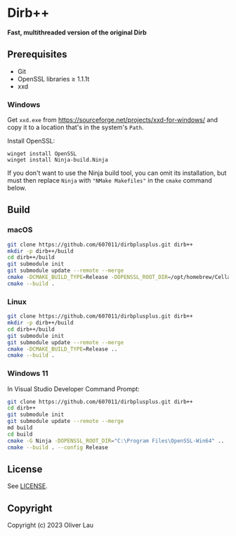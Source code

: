 # Dirb++

**Fast, multithreaded version of the original Dirb**

## Prerequisites

- Git
- OpenSSL libraries ≥ 1.1.1t
- xxd

### Windows

Get `xxd.exe` from https://sourceforge.net/projects/xxd-for-windows/ and copy it to a location that's in the system's `Path`.

Install OpenSSL:

```
winget install OpenSSL
winget install Ninja-build.Ninja
```

If you don't want to use the Ninja build tool, you can omit its installation, but must then replace `Ninja` with `"NMake Makefiles"` in the `cmake` command below.

## Build

### macOS

```bash
git clone https://github.com/607011/dirbplusplus.git dirb++
mkdir -p dirb++/build
cd dirb++/build
git submodule init
git submodule update --remote --merge
cmake -DCMAKE_BUILD_TYPE=Release -DOPENSSL_ROOT_DIR=/opt/homebrew/Cellar/openssl@3/3.1.0 ..
cmake --build .
```

### Linux

```bash
git clone https://github.com/607011/dirbplusplus.git dirb++
mkdir -p dirb++/build
cd dirb++/build
git submodule init
git submodule update --remote --merge
cmake -DCMAKE_BUILD_TYPE=Release ..
cmake --build .
```

### Windows 11

In Visual Studio Developer Command Prompt:

```bash
git clone https://github.com/607011/dirbplusplus.git dirb++
cd dirb++
git submodule init
git submodule update --remote --merge
md build
cd build
cmake -G Ninja -DOPENSSL_ROOT_DIR="C:\Program Files\OpenSSL-Win64" ..
cmake --build . --config Release
```

## License

See [LICENSE](LICENSE).

## Copyright

Copyright (c) 2023 Oliver Lau
